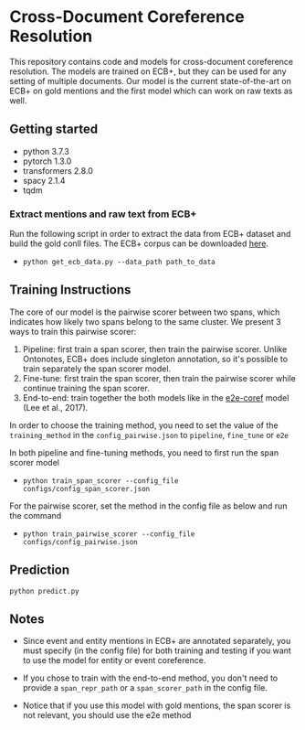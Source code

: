 # Cross-Document Coreference Resolution

This repository contains code and models for cross-document coreference resolution. 
The models are trained on ECB+, but they can be used for any setting of multiple documents.
Our model is the current state-of-the-art on ECB+ on gold mentions 
and the first model which can work on raw texts as well.



## Getting started

* python 3.7.3
* pytorch 1.3.0
* transformers 2.8.0
* spacy 2.1.4
* tqdm

### Extract mentions and raw text from ECB+ 

Run the following script in order to extract the data from ECB+ dataset
 and build the gold conll files. 
The ECB+ corpus can be downloaded [here](http://www.newsreader-project.eu/results/data/the-ecb-corpus/).

* ``python get_ecb_data.py --data_path path_to_data``



## Training Instructions

The core of our model is the pairwise scorer between two spans, 
which indicates how likely two spans belong to the same cluster.
We present 3 ways to train this pairwise scorer:

1. Pipeline: first train a span scorer, then train the pairwise scorer. 
Unlike Ontonotes, ECB+ does include singleton annotation, so it's possible to train separately the span scorer model.
2.  Fine-tune: first train the span scorer, then train the pairwise scorer
while continue training the span scorer.
3. End-to-end: train together the both models like in the 
[e2e-coref](https://github.com/kentonl/e2e-coref) model (Lee et al., 2017).

In order to choose the training method, you need to set the value of the `training_method` in 
the `config_pairwise.json` to `pipeline`, `fine_tune` or `e2e`
 
In both pipeline and fine-tuning methods, you need to first run 
the span scorer model 

* ``python train_span_scorer --config_file configs/config_span_scorer.json``

For the pairwise scorer, set the method in the config file as below and run the command
* ``python train_pairwise_scorer --config_file configs/config_pairwise.json``



## Prediction

``python predict.py``

## Notes

* Since event and entity mentions in ECB+ are annotated separately, 
you must specify (in the config file) for both training and testing if you want to use the model for entity
or event coreference.

* If you chose to train with the end-to-end method, you don't need to provide a `span_repr_path` or a `span_scorer_path` in the
config file.  

* Notice that if you use this model with gold mentions, the span scorer is not relevant, you should use the e2e method


